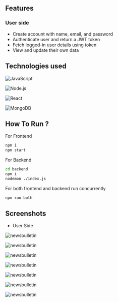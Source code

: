 
## Features

### User side
- Create account with name, email, and password
- Authenticate user and return a JWT token
- Fetch logged-in user details using token
- View and update their own data




## Technologies used

![JavaScript](https://img.shields.io/badge/JavaScript-F7DF1E?logo=javascript&logoColor=black)

![Node.js](https://img.shields.io/badge/Node.js-339933?logo=nodedotjs&logoColor=white)

![React](https://img.shields.io/badge/React-20232A?logo=react&logoColor=61DAFB)

![MongoDB](https://img.shields.io/badge/MongoDB-4EA94B?logo=mongodb&logoColor=white)


## How To Run ?

For Frontend

```bash
npm i
npm start
```

For Backend

```bash
cd backend 
npm i
nodemon ./index.js
```
For both frontend and backend run concurrently

```bash
npm run both
```

## Screenshots
- User Side

![newsbulletin](https://media-hosting.imagekit.io/f4871820aba44d0a/Screenshot%202025-05-05%20171815.png?Expires=1841055258&Key-Pair-Id=K2ZIVPTIP2VGHC&Signature=xWyejQYAYTmppOkgzDs8qmUAScnWktXAeSVqZjTy550yLZ6XWO9yf9rGJhMfFrsnza4bMJtcPP5IAZKjGlsucbykLBWQTCK31ue7GIyKpuOav6ubkQt321rU-DD6wtwqlFo6Qf30wOVfwSZLbw1VYYmh-YkibRqxcZjzRUM4T3Rur3gMN5qG25L~aDcVShGXSvmOpWl7EhNfTkswxxD04za5PeFyQczdWxAEq9f2RgGEeApB5DUsUvWG8AJ6fozALxbGZglro1rF0LkIna0uUG7ycFSLlTYQsJuwLpNmZ4X7yAtfse1bQamrHEkO8wm5EF-pOl-f4La4PfylOMTxjg__)


![newsbulletin](https://media-hosting.imagekit.io/f77fd61b53b24911/Screenshot%202025-05-05%20171833.png?Expires=1841055258&Key-Pair-Id=K2ZIVPTIP2VGHC&Signature=0VmREqHqBWJRsZukdDGoodGlNIXdPS4D-m9HxoK1THnLV2fP3aDp6C1xhyyVCnoIH93piyeuuD-BHAQdv~ld7WZVlGa0ZncKwwp7mHW7CWXsV0O9tgHjnn98brorJLG9RqPDyenPAKvdK4mPtrpam5Eyj~wWaGT97NgiJLJZ0zz2PLFGoJdCXBrxMryqHAtoQTmGDfCnvnTi7WcDyRdE6FHq48j7iLOO2FKIak4G0DeG-IPl-6DXeuBVYayQI5bkbancF4PPYfvTS-PmrJR~fj92jfeh73AOtatmHUCVBf8UNF7Ka4lj30Sy-tOo-jKoohYNa3BnNd4OaCMePFZyIg__)






![newsbulletin](https://media-hosting.imagekit.io/4ae8b49a40014550/Screenshot%202025-05-05%20171535.png?Expires=1841054724&Key-Pair-Id=K2ZIVPTIP2VGHC&Signature=V8AziYIeT3XnoXPysaVHsSTxKNOYchVq3~k3L9DJSQR1MsoDhyw2MmsnkmpisNWuSBhfW6ZrHcLNtCaxFhT~349ejBXfDZ-ck1-un2CF5uan4O2wjkeytTnsfM0MK5l5ZMfD5026Xu8lDgP4Y52lywpzwSJZ4GleajycJBtYRH9OmvOjGwGTy-WoDG~ApyNOkpIn7RQ0wyp~dHgo2FbygWEHDSUDYm8s1MGarCeg4LxPXLir6bg4a8h~a9Pu-pEKYro~CbhBy6AWKHMUEBzh1y9F8nOrAiO~jJyzuHHcvFI7qA94CQv-byrGR4qKpVf6Ami~WYfHIimrkUPsmU~-gg__)

![newsbulletin](https://media-hosting.imagekit.io/9cdc760215a44973/Screenshot%202025-05-05%20171554.png?Expires=1841055258&Key-Pair-Id=K2ZIVPTIP2VGHC&Signature=HSYu-pDgVitc~X~J~PmEdyV2PULsxECb6D60nvhXeqvwRL-VLROynvOIMVL3QtBQxCYdrrD3zCcQIb~9JMvXBlENbDl1U3nCcVUGdM0ZAhCccORcfr26CYUKw70B0BeKZ4dSyQ-pJRyULu2k3P46q9oh2jKKxz~4PL73FDLIjJJjGE0azDapRJVIyzPxf6-h0wN7JiLRhiG7REdgdMEeilauKSx9LXF~lJ--zr0Gtjg4j8h0fGxYnfxRgm11Gh74JRbwCqGyfnddPrMkI0und6Gin8eMc9U3~eGP00atB7bVf8Nq3allAKxpyul1Qc09ZCb-PcvqB2A964Od~L2uEg__)

![newsbulletin](https://media-hosting.imagekit.io/b4432bf879554dd0/Screenshot%202025-05-05%20171647.png?Expires=1841055258&Key-Pair-Id=K2ZIVPTIP2VGHC&Signature=myWJBPrUIA~cs6WsSRp-XkciBnRj27RkO3ObxKuJOsU71arVVQtTrrmDdU~QekzQbCsHgLjrZouDVdHxaLIjg-kEJfRcE1KFV4kES~p24FJx1Nb~Nt-vs13WacEJG~jW0kWYxEKsDHJV34n5NZvvxvVV0iyVk2sNz-dIc3GW7Jo2UJ1K6IZhimMD8SWLWmEo5m~ZN5DNo4IVhdFDQJujPVyz0U7mfoVMpRq0wN6ftLL4YsGLbz9t0IyLIz19tNZZqge-TXAzXNw58lpWMvvGor0CrczYqVQ-kifiNuHsifQuOjL7umfQFKdC~rvQ184ZMKi0N2REPDZaEoUK2U69IQ__)

![newsbulletin](https://media-hosting.imagekit.io/6474dde45375404e/Screenshot%202025-05-05%20171800.png?Expires=1841055258&Key-Pair-Id=K2ZIVPTIP2VGHC&Signature=ZnFmQwngsiRHzPxt~jbv-GLDsiWClPu7q07Dy4dNmV1D7ejL9VVWclXg4a0b3DS-6rw244FfHU~XuTSGgU4xll8Nc37dXHvpA0uVDlKWyKKgLlnXOgxkec4vBFJyMtd79fzy3blJmMoEFpebwPuK6VP1NYorMDR3a9mx9b0JuIk0orFZnyP6PncnqgUrmyTUGrq63gJAbSHurDtJDWvsJnYtT~sSZYGxEgO2r5D-gQI3n92maw3r-B979aSuzk2iU5Mo1xa4FKCUrVcGzGL7DqVJ1BFRC03PnpHIX-nkea3feDGFK4Bz6MGZ9VAANLDA72axVNn6SzhK9p~InPnZMg__)

![newsbulletin](https://media-hosting.imagekit.io/63bb769913a64208/Screenshot%202025-05-05%20171928.png?Expires=1841055258&Key-Pair-Id=K2ZIVPTIP2VGHC&Signature=rlYwozGuqifeAoZEim8YhBrjmdKR8EoOoh9KEubdkfYLhUnpxx-9n6O-WsgNslLFIWu5fK-PHoVxbWJAVSjVpdc3hvRhqlQ5u0gsOmbgPTEkxO3IOeXEhZprDSjv2QqAUEJrtPRt9SvH~H3vXcPU7dpb24U4CW98dWCT9RSrFLuTFx7p8NdNWWQmPE3wmcgCet0HB94MzqHkJoAo-HmddiEfLhMjhPAIVkyiCPDnmFDznIaiqfhEJZ0jBQ5rm-hgesByfEDHsLJUxGrC7dc55uyupjv6GY28NZN5gCV3vh9jIUfCJaT-sHUW8jSwI6eLXzrlHvVYzoTNUQSXUJ07gQ__)

